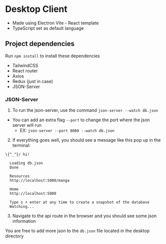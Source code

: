 # Desktop Client 

* Made using Electron Vite - React template
* TypeScript set as default language

## Project dependencies

Run `npm install` to install these dependencies
* TailwindCSS
* React router
* Axios
* Redux (just in case)
* JSON-Server

### JSON-Server
1. To run the json-server, use the command `json-server --watch db.json`
* You can add an extra flag `--port` to change the port where the json server will run
    * EX: `json-server --port 8080 --watch db.json`
2. If everything goes well, you should see a message like this pop up in the terminal: 
```
\{^_^}/ hi!

  Loading db.json
  Done

  Resources
  http://localhost:5000/manga

  Home
  http://localhost:5000

  Type s + enter at any time to create a snapshot of the database
  Watching...
```
3. Navigate to the api route in the browser and you should see some json information

You are free to add more json to the `db.json` file located in the desktop directory


